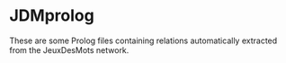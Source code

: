 # JDMprolog
These are some Prolog files containing relations automatically extracted from the JeuxDesMots network.
